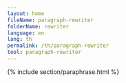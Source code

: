```yaml
---
layout: home
fileName: paragraph-rewriter
folderName: rewriter
language: en
lang: th
permalink: /th/paragraph-rewriter
tool: paragraph-rewriter
---
```

{% include section/paraphrase.html %}
